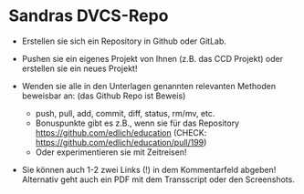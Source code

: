 # Sandras DVCS-Repo

- Erstellen sie sich ein Repository in Github oder GitLab.

- Pushen sie ein eigenes Projekt von Ihnen (z.B. das CCD Projekt) oder erstellen sie ein neues Projekt!

- Wenden sie alle in den Unterlagen genannten relevanten Methoden beweisbar an: (das Github Repo ist Beweis)

  - push, pull, add, commit, diff, status, rm/mv, etc.
  - Bonuspunkte gibt es z.B., wenn sie für das Repository https://github.com/edlich/education (CHECK: https://github.com/edlich/education/pull/199)
  - Oder experimentieren sie mit Zeitreisen!

- Sie können auch 1-2 zwei Links (!) in dem Kommentarfeld abgeben! Alternativ geht auch ein PDF mit dem Transscript oder den Screenshots.
